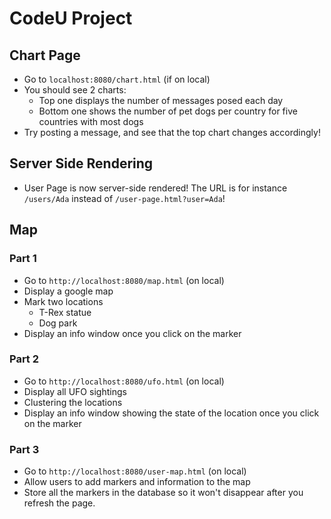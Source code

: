 # CodeU Project

## Chart Page
- Go to `localhost:8080/chart.html` (if on local)
- You should see 2 charts:
  - Top one displays the number of messages posed each day
  - Bottom one shows the number of pet dogs per country for five countries with most dogs
- Try posting a message, and see that the top chart changes accordingly!

## Server Side Rendering
- User Page is now server-side rendered! The URL is for instance `/users/Ada` instead of `/user-page.html?user=Ada`! 

## Map
### Part 1
- Go to `http://localhost:8080/map.html` (on local)
- Display a google map
- Mark two locations
  - T-Rex statue
  - Dog park
- Display an info window once you click on the marker

### Part 2
- Go to `http://localhost:8080/ufo.html` (on local)
- Display all UFO sightings
- Clustering the locations
- Display an info window showing the state of the location once you click on the marker

### Part 3
- Go to `http://localhost:8080/user-map.html` (on local)
- Allow users to add markers and information to the map
- Store all the markers in the database so it won't disappear after you refresh the page.
